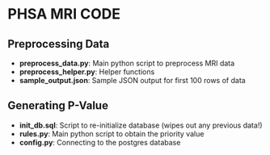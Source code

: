 # PHSA MRI CODE 

## Preprocessing Data 
- __preprocess_data.py__: Main python script to preprocess MRI data 
- __preprocess_helper.py__: Helper functions 
- __sample_output.json__: Sample JSON output for first 100 rows of data 

## Generating P-Value 
- __init_db.sql__: Script to re-initialize database (wipes out any previous data!) 
- __rules.py__: Main python script to obtain the priority value 
- __config.py__: Connecting to the postgres database